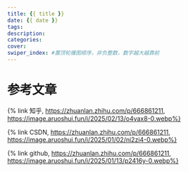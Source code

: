```yaml
---
title: {{ title }}
date: {{ date }}
tags:
description:
categories:
cover:
swiper_index: #置顶轮播图顺序，非负整数，数字越大越靠前
---
```





# 参考文章
{% link 知乎, https://zhuanlan.zhihu.com/p/666861211,  https://image.aruoshui.fun/i/2025/02/13/o4yax8-0.webp%} 

{% link CSDN, https://zhuanlan.zhihu.com/p/666861211,  https://image.aruoshui.fun/i/2025/01/02/ni2zi4-0.webp%} 

{% link github, https://zhuanlan.zhihu.com/p/666861211,  https://image.aruoshui.fun/i/2025/01/13/p2416y-0.webp%} 

